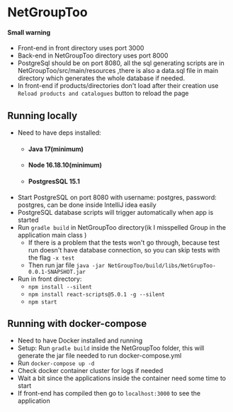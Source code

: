 # NetGroupToo

#### Small warning
 - Front-end in front directory uses port 3000
 - Back-end in NetGroupToo directory uses port 8000
 - PostgreSql should be on port 8080, all the sql generating scripts are in NetGroupToo/src/main/resources
   ,there is also a data.sql file in main directory which generates the whole database if needed.
 - In front-end if products/directories don't load after their creation use `Reload products and catalogues`
   button to reload the page

## Running locally
 - Need to have deps installed:
   - #### Java 17(minimum)
   - #### Node 16.18.10(minimum)
   - #### PostgresSQL 15.1
 - Start PostgreSQL on port 8080 with username: postgres, password: postgres, can be done inside IntelliJ idea easily
 - PostgreSQL database scripts will trigger automatically when app is started
 - Run `gradle build` in NetGroupToo directory(ik I misspelled Group in the application main class )
   - If there is a problem that the tests won't go through, because test run doesn't have database connection,
   so you can skip tests with the flag `-x test`
   - Then run jar file `java -jar NetGroupToo/build/libs/NetGrupToo-0.0.1-SNAPSHOT.jar`
 - Run in front directory:  
   - `npm install --silent`
   - `npm install react-scripts@5.0.1 -g --silent`
   - `npm start`

## Running with docker-compose
  - Need to have Docker installed and running
  - Setup:
    Run `gradle build` inside the NetGroupToo folder, this will generate the jar file needed to run docker-compose.yml
  - Run `docker-compose up -d`
  - Check docker container cluster for logs if needed
  - Wait a bit since the applications inside the container need some time to start
  - If front-end has compiled then go to `localhost:3000` to see the application
